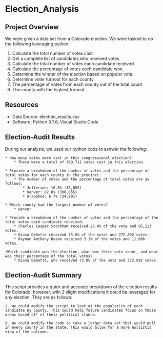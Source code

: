 # Election_Analysis

## Project Overview
We were given a data set from a Colorado election. We were tasked to do the following leveraging python:

1. Calculate the total number of votes cast.
2. Get a complete list of candidates who received votes.
3. Calculate the total number of votes each candidate received.
4. Calculate the percentage of votes each candidate won.
5. Determine the winner of the election based on popular vote.
6. Determine voter turnout for each county
7. The percentage of votes from each county out of the total count
8. The county with the highest turnout

## Resources
- Data Source: election_results.csv
- Software: Python 3.7.6, Visual Studio Code

## Election-Audit Results
During our analysis, we used our python code to asnwer the following:
	
	* How many votes were cast in this congressional election?
		* There were a total of 369,711 votes cast in this election.
	
	* Provide a breakdown of the number of votes and the percentage of total votes for each county in the precinct.
		* The number of votes and the percentage of total votes are as follows:
			* Jefferson: 10.5% (38,855)
			* Denver: 82.8% (306,055)
			* Arapahoe: 6.7% (24,801)
	
	* Which county had the largest number of votes?
		* Denver
	
	* Provide a breakdown of the number of votes and the percentage of the total votes each candidate received.
		* Charles Casper Stockham received 23.0% of the vote and 85,213 votes.
		* Diana DeGette received 73.8% of the votes and 272,892 votes.
		* Raymon Anthony Doane received 3.1% of the votes and 11,606 votes.
	
	*Which candidate won the election, what was their vote count, and what was their percentage of the total votes?
		* Diana DeGette, who received 73.8% of the vote and 272,892 votes.

## Election-Audit Summary
This script provides a quick and accurate breakdown of the election results for Colorado; however, with 2 slight modifications it could be leveraged for any election. They are as follows:

	1. We could modify the script to look at the popularity of each candidate by county. This could help future candidates focus on those areas based off of their political stance.
	
	2. We could modify the code to take a larger data set that would pull in every county in the state. This would allow for a more hollistic view of the outcome.


  
